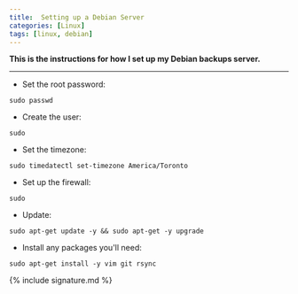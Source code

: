 ```yaml
---
title:  Setting up a Debian Server
categories: [Linux]
tags: [linux, debian]
---
```


**This is the instructions for how I set up my Debian backups server.**

---

- Set the root password:
```terminal
sudo passwd
```

- Create the user:
```terminal
sudo
```

- Set the timezone:
```terminal
sudo timedatectl set-timezone America/Toronto
```

- Set up the firewall:
```terminal
sudo
```

- Update:
```terminal
sudo apt-get update -y && sudo apt-get -y upgrade
```

- Install any packages you'll need:
```terminal
sudo apt-get install -y vim git rsync
```

{% include signature.md %}